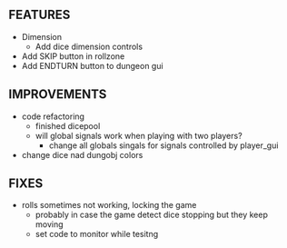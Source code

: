 ## FEATURES
- Dimension
    - Add dice dimension controls
- Add SKIP button in rollzone
- Add ENDTURN button to dungeon gui

## IMPROVEMENTS
- code refactoring
    - finished dicepool
    - will global signals work when playing with two players?
        - change all globals singals for signals controlled by player_gui
- change dice nad dungobj colors

## FIXES
- rolls sometimes not working, locking the game
    - probably in case the game detect dice stopping but they keep moving
    - set code to monitor while tesitng
